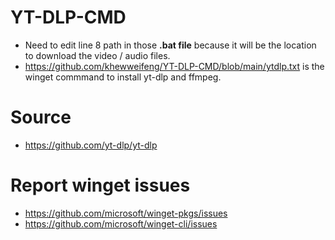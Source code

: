 # YT-DLP-CMD
- Need to edit line 8 path in those **.bat file** because it will be the location to download the video / audio files.
- https://github.com/khewweifeng/YT-DLP-CMD/blob/main/ytdlp.txt is the winget commmand to install yt-dlp and ffmpeg.

# Source 
- https://github.com/yt-dlp/yt-dlp

# Report winget issues
- https://github.com/microsoft/winget-pkgs/issues
- https://github.com/microsoft/winget-cli/issues
